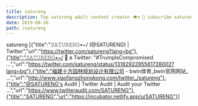 ```yaml
---
title: satureng
description: Top satureng adult content creator 👁♐️ 👑 subscribe satureng to my porn site below IG satureng
date: 2019-08-26
path: /satureng
---
```


satureng
[{"title":"𝚂𝙰𝚃𝚄𝚁𝙴𝙽𝙶•~/         (@SATURENG) | Twitter","url":"https://twitter.com/satureng?lang=bg"},{"title":"𝚂𝙰𝚃𝚄𝚁𝙴𝙽𝙶•~/        🦅 в Twitter: \"#TrumpIsCompromised ...","url":"https://twitter.com/satureng/status/1318292295561728002?lang=bg"},{"title":"福建十方园林规划设计有限公司 - bwin体育_bwin官网网站_ ...","url":"http://www.xiaofangzhongkong.com/twitter_/satureng"},{"title":"@SATURENG's Audit | Twitter Audit | Audit your Twitter ...","url":"https://www.twitteraudit.com/SATURENG"},{"title":"SATURENG","url":"https://incubator.netlify.app/u/SATURENG"}]


